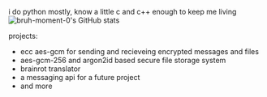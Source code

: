 i do python mostly, know a little c and c++ enough to keep me living
![bruh-moment-0's GitHub stats](https://github-readme-stats.vercel.app/api?username=bruh-moment-0&show_icons=true&count_private=true&theme=vue)


projects:
- ecc aes-gcm for sending and recieveing encrypted messages and files
- aes-gcm-256 and argon2id based secure file storage system
- brainrot translator
- a messaging api for a future project
- and more
<!---
comment
--->
